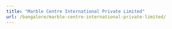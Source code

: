 ```yaml
---
title: "Marble Centre International Private Limited"
url: /bangalore/marble-centre-international-private-limited/
---
```


